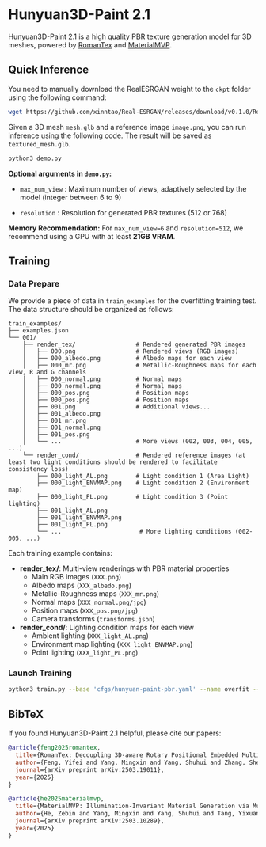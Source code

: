 # Hunyuan3D-Paint 2.1

Hunyuan3D-Paint 2.1 is a high quality PBR texture generation model for 3D meshes, powered by [RomanTex](https://github.com/oakshy/RomanTex) and [MaterialMVP](https://github.com/ZebinHe/MaterialMVP/).


## Quick Inference
You need to manually download the RealESRGAN weight to the `ckpt` folder using the following command:
```bash
wget https://github.com/xinntao/Real-ESRGAN/releases/download/v0.1.0/RealESRGAN_x4plus.pth -P ckpt
```

Given a 3D mesh `mesh.glb` and a reference image `image.png`, you can run inference using the following code. The result will be saved as `textured_mesh.glb`.

```bash
python3 demo.py
```
**Optional arguments in `demo.py`:**

- `max_num_view` : Maximum number of views, adaptively selected by the model (integer between 6 to 9)

- `resolution` : Resolution for generated PBR textures (512 or 768)

**Memory Recommendation:** For `max_num_view=6` and `resolution=512`, we recommend using a GPU with at least **21GB VRAM**.

## Training

### Data Prepare
We provide a piece of data in `train_examples` for the overfitting training test. The data structure should be organized as follows:

```
train_examples/
├── examples.json
└── 001/
    ├── render_tex/                 # Rendered generated PBR images
    │   ├── 000.png                 # Rendered views (RGB images)
    │   ├── 000_albedo.png          # Albedo maps for each view
    │   ├── 000_mr.png              # Metallic-Roughness maps for each view, R and G channels
    │   ├── 000_normal.png          # Normal maps
    │   ├── 000_normal.png          # Normal maps
    │   ├── 000_pos.png             # Position maps
    │   ├── 000_pos.png             # Position maps
    │   ├── 001.png                 # Additional views...
    │   ├── 001_albedo.png
    │   ├── 001_mr.png
    │   ├── 001_normal.png
    │   ├── 001_pos.png
    │   └── ...                     # More views (002, 003, 004, 005, ...)
    └── render_cond/                # Rendered reference images (at least two light conditions should be rendered to facilitate consistency loss)
        ├── 000_light_AL.png        # Light condition 1 (Area Light)
        ├── 000_light_ENVMAP.png    # Light condition 2 (Environment map)
        ├── 000_light_PL.png        # Light condition 3 (Point lighting)
        ├── 001_light_AL.png        
        ├── 001_light_ENVMAP.png
        ├── 001_light_PL.png
        └── ...                      # More lighting conditions (002-005, ...)
```

Each training example contains:
- **render_tex/**: Multi-view renderings with PBR material properties
  - Main RGB images (`XXX.png`)
  - Albedo maps (`XXX_albedo.png`)
  - Metallic-Roughness maps (`XXX_mr.png`)
  - Normal maps (`XXX_normal.png/jpg`)
  - Position maps (`XXX_pos.png/jpg`)
  - Camera transforms (`transforms.json`)
- **render_cond/**: Lighting condition maps for each view
  - Ambient lighting (`XXX_light_AL.png`)
  - Environment map lighting (`XXX_light_ENVMAP.png`)
  - Point lighting (`XXX_light_PL.png`)

### Launch Training


```bash
python3 train.py --base 'cfgs/hunyuan-paint-pbr.yaml' --name overfit --logdir logs/
```

## BibTeX

If you found Hunyuan3D-Paint 2.1 helpful, please cite our papers:

```bibtex
@article{feng2025romantex,
  title={RomanTex: Decoupling 3D-aware Rotary Positional Embedded Multi-Attention Network for Texture Synthesis},
  author={Feng, Yifei and Yang, Mingxin and Yang, Shuhui and Zhang, Sheng and Yu, Jiaao and Zhao, Zibo and Liu, Yuhong and Jiang, Jie and Guo, Chunchao},
  journal={arXiv preprint arXiv:2503.19011},
  year={2025}
}

@article{he2025materialmvp,
  title={MaterialMVP: Illumination-Invariant Material Generation via Multi-view PBR Diffusion},
  author={He, Zebin and Yang, Mingxin and Yang, Shuhui and Tang, Yixuan and Wang, Tao and Zhang, Kaihao and Chen, Guanying and Liu, Yuhong and Jiang, Jie and Guo, Chunchao and Luo, Wenhan},
  journal={arXiv preprint arXiv:2503.10289},
  year={2025}
}
```
